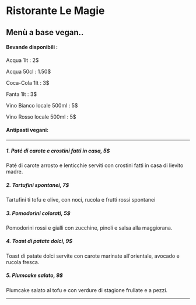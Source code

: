 #                         Ristorante Le Magie

##                         Menù a base vegan..

#### Bevande disponibili : 
Acqua 1lt : 2$

Acqua 50cl : 1.50$

Coca-Cola 1lt : 3$

Fanta 1lt : 3$

Vino Bianco locale 500ml : 5$

Vino Rosso locale 500ml : 5$

#### Antipasti vegani:
***
##### 1. _Paté di carote e crostini fatti in casa_, 5$
Paté di carote arrosto e lenticchie serviti con crostini fatti in casa di lievito madre.
##### 2. _Tartufini spontanei_, 7$
Tartufini ti tofu e olive, con noci, rucola e frutti rossi spontanei
##### 3. _Pomodorini colorati_, 5$
Pomodorini rossi e gialli con zucchine, pinoli e salsa alla maggiorana.
##### 4. _Toast di patate dolci_, 9$
Toast di patate dolci servite con carote marinate all'orientale, avocado e rucola fresca.
##### 5. _Plumcake salato_, 9$
Plumcake salato al tofu e con verdure di stagione frullate e a pezzi.
***
